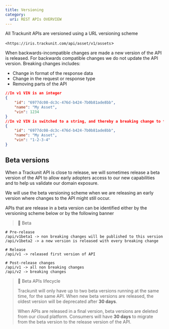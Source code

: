 ```yaml
---
title: Versioning
category:
  uri: REST APIs OVERVIEW
---
```

All Trackunit APIs are versioned using a URL versioning scheme

`<https://iris.trackunit.com/api/asset/v1/assets`>

When backwards-incompatible changes are made a new version of the API is released.
For backwards compatible changes we do not update the API version.
Breaking changes includes:

- Change in format of the response data
- Change in the request or response type
- Removing parts of the API

```json Example of breaking change
//In v1 VIN is an integer
{
	"id": "6977dc08-dc3c-476d-b424-7b0b81ade8bb",
	"name": "My Asset",
	"vin": 1234
}
//In v2 VIN is switched to a string, and thereby a breaking change to the interface
{
	"id": "6977dc08-dc3c-476d-b424-7b0b81ade8bb",
	"name": "My Asset",
	"vin": "1-2-3-4"
}
```

## Beta versions

When a Trackunit API is close to release, we will sometimes release a beta version of the API to allow early adopters access to our new capabilities and to help us validate our domain exposure.

We will use the beta versioning scheme when we are releasing an early version where changes to the  API might still occur.

APIs that are release in a beta version can be identified either by the versioning scheme below or by the  following banner

> 🚧 Beta

```text API version lifecycle example
# Pre-release
/api/v1beta1 -> non breaking changes will be published to this version
/api/v1beta2 -> a new version is released with every breaking change

# Release
/api/v1 -> released first version of API

# Post-release changes
/api/v1 -> all non breaking changes
/api/v2 -> breaking changes
```



> 🚧 Beta APIs lifecycle
>
> Trackunit will only have up to two beta versions running at the same time, for the same API. When new beta versions are released, the oldest version will be deprecated after **30 days**.
>
> When APIs are released in a final version, beta versions are deleted from our cloud platform.
> Consumers will have **30 days** to migrate from the beta version to the release version of the API.